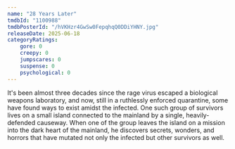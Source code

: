 ```yaml
---
name: "28 Years Later"
tmdbId: "1100988"
tmdbPosterId: "/hVKHzr4GwSw0FepqhqQ0DDiYHNY.jpg"
releaseDate: 2025-06-18
categoryRatings:
    gore: 0
    creepy: 0
    jumpscares: 0
    suspense: 0
    psychological: 0
---
```

It's been almost three decades since the rage virus escaped a biological weapons laboratory, and now, still in a ruthlessly enforced quarantine, some have found ways to exist amidst the infected. One such group of survivors lives on a small island connected to the mainland by a single, heavily-defended causeway. When one of the group leaves the island on a mission into the dark heart of the mainland, he discovers secrets, wonders, and horrors that have mutated not only the infected but other survivors as well.
